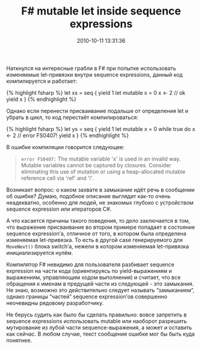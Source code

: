 ﻿---
layout: post
title: "F# mutable let inside sequence expressions"
date: 2010-10-11 13:31:36
categories: 1290479053
tags: fsharp seq ienumerable mutable sequence
---
Наткнулся на интересные грабли в F# при попытке использовать изменяемые let-привязки внутри sequence expressions, данный код компилируется и работает:

{% highlight fsharp %}
let xs = seq {
    yield 1
    let mutable x = 0
    x <- 2 // ok
    yield x
}
{% endhighlight %}

Однако если перенести присваивание подальше от определения let и убрать в цикл, то код перестаёт компилироваться:

{% highlight fsharp %}
let ys = seq {
    yield 1
    let mutable x = 0
    while true do
          x <- 2 // error FS0407!
          yield x
}
{% endhighlight %}

В ошибке компиляции говорится следующее:

> `error FS0407:`
> The mutable variable 'x' is used in an invalid way. Mutable
> variables cannot be captured by closures. Consider eliminating
> this use of mutation or using a heap-allocated mutable
> reference cell via 'ref' and '!'.

Возникает вопрос: о каком захвате в замыкание идёт речь в сообщении об ошибке? Думаю, подобное описание выглядит как-то очень неадекватно, особенно для людей, не знакомых глубоко с устройством sequence expression или итераторов C#.

А что касается причины такого поведения, то дело заключается в том, что выражение присваивание во втором примере попадает в состояние sequence expression’а, отличное от того, в котором была определена изменяемая let-привязка. То есть в другой case генерируемого для `MoveNext()` блока switch’а, нежели в котором изменяемая let-привязка инициализируется нулём.

Компилятор F# невидимо для пользователя разбивает sequence expression на части кода (ориентируясь по yield-выражениям и выражениям, управляющим ходом выполнения) и считает, что все обращения к именам в предущей части из следующей - это замыкания. Не знаю, возможно это действительно следует называть “замыканием”, однако границы “частей” sequence expression’ов совершенно неочевидны рядовому разработчику.

Не берусь судить как было бы сделать правильно: вовсе запретить в sequence expressions использовать mutable или наоборот разрешить мутирование из лубой части sequence-выражения, а может и оставить как сейчас. В любом случае, текст сообщения ошибке мог бы быть куда понятнее.